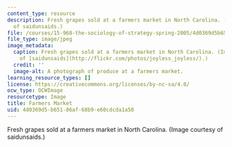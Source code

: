 ```yaml
---
content_type: resource
description: Fresh grapes sold at a farmers market in North Carolina. (Image courtesy
  of saidunsaids.)
file: /courses/15-968-the-sociology-of-strategy-spring-2005/4d0369d5b65186af68b9e60cdcda1a50_15-968s05.jpg
file_type: image/jpeg
image_metadata:
  caption: Fresh grapes sold at a farmers market in North Carolina. (Image courtesy
    of [saidunsaids](http://flickr.com/photos/joyless_joyless/).)
  credit: ''
  image-alt: A photograph of produce at a farmers market.
learning_resource_types: []
license: https://creativecommons.org/licenses/by-nc-sa/4.0/
ocw_type: OCWImage
resourcetype: Image
title: Farmers Market
uid: 4d0369d5-b651-86af-68b9-e60cdcda1a50
---
```

Fresh grapes sold at a farmers market in North Carolina. (Image courtesy of saidunsaids.)